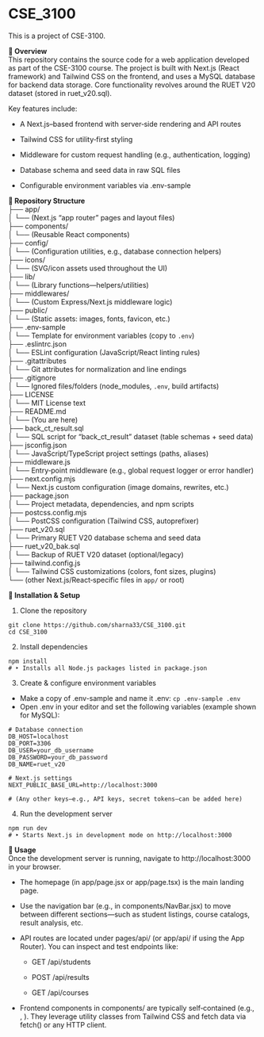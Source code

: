 # CSE_3100   
This is a project of CSE-3100.
 
**🚀 Overview**    
This repository contains the source code for a web application developed as part of the CSE-3100 course. The project is built with Next.js (React framework) and Tailwind CSS on the frontend, and uses a MySQL database for backend data storage. Core functionality revolves around the RUET V20 dataset (stored in ruet_v20.sql).

Key features include:       

- A Next.js–based frontend with server‐side rendering and API routes

- Tailwind CSS for utility‐first styling

- Middleware for custom request handling (e.g., authentication, logging)

- Database schema and seed data in raw SQL files

- Configurable environment variables via .env-sample

**📁 Repository Structure**    
├── app/                    
│   └── (Next.js “app router” pages and layout files)  
├── components/             
│   └── (Reusable React components)  
├── config/                 
│   └── (Configuration utilities, e.g., database connection helpers)  
├── icons/                  
│   └── (SVG/icon assets used throughout the UI)  
├── lib/                    
│   └── (Library functions—helpers/utilities)  
├── middlewares/            
│   └── (Custom Express/Next.js middleware logic)  
├── public/                 
│   └── (Static assets: images, fonts, favicon, etc.)  
├── .env-sample             
│   └── Template for environment variables (copy to `.env`)  
├── .eslintrc.json          
│   └── ESLint configuration (JavaScript/React linting rules)  
├── .gitattributes          
│   └── Git attributes for normalization and line endings  
├── .gitignore              
│   └── Ignored files/folders (node_modules, `.env`, build artifacts)  
├── LICENSE                 
│   └── MIT License text  
├── README.md               
│   └── (You are here)  
├── back_ct_result.sql      
│   └── SQL script for “back_ct_result” dataset (table schemas + seed data)  
├── jsconfig.json           
│   └── JavaScript/TypeScript project settings (paths, aliases)  
├── middleware.js           
│   └── Entry‐point middleware (e.g., global request logger or error handler)  
├── next.config.mjs         
│   └── Next.js custom configuration (image domains, rewrites, etc.)  
├── package.json            
│   └── Project metadata, dependencies, and npm scripts  
├── postcss.config.mjs      
│   └── PostCSS configuration (Tailwind CSS, autoprefixer)  
├── ruet_v20.sql            
│   └── Primary RUET V20 database schema and seed data  
├── ruet_v20_bak.sql        
│   └── Backup of RUET V20 dataset (optional/legacy)  
├── tailwind.config.js      
│   └── Tailwind CSS customizations (colors, font sizes, plugins)  
└── (other Next.js/React‐specific files in `app/` or root)  

**🔧 Installation & Setup**    
1. Clone the repository
```
git clone https://github.com/sharna33/CSE_3100.git
cd CSE_3100
```
2. Install dependencies
```
npm install
# ‣ Installs all Node.js packages listed in package.json
```
3. Create & configure environment variables

- Make a copy of .env-sample and name it .env: `cp .env-sample .env`
- Open .env in your editor and set the following variables (example shown for MySQL):
```
# Database connection
DB_HOST=localhost
DB_PORT=3306
DB_USER=your_db_username
DB_PASSWORD=your_db_password
DB_NAME=ruet_v20

# Next.js settings
NEXT_PUBLIC_BASE_URL=http://localhost:3000

# (Any other keys—e.g., API keys, secret tokens—can be added here)
```
4. Run the development server
```
npm run dev
# ‣ Starts Next.js in development mode on http://localhost:3000
```

**📖 Usage**    
Once the development server is running, navigate to http://localhost:3000 in your browser.

- The homepage (in app/page.jsx or app/page.tsx) is the main landing page.

- Use the navigation bar (e.g., in components/NavBar.jsx) to move between different sections—such as student listings, course catalogs, result analysis, etc.

- API routes are located under pages/api/ (or app/api/ if using the App Router). You can inspect and test endpoints like:   

  - GET /api/students
  
  - POST /api/results
  
  - GET /api/courses

- Frontend components in components/ are typically self‐contained (e.g., <StudentTable />, <CourseCard />). They leverage utility classes from Tailwind CSS and fetch data via fetch() or any HTTP client.   



